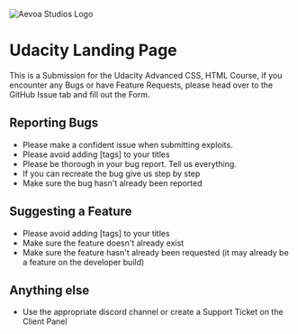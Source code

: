 ![Aevoa Studios Logo](https://imgur.com/FPDgwiC)

# Udacity Landing Page
This is a Submission for the Udacity Advanced CSS, HTML Course, if you encounter any Bugs or have Feature Requests, please head over to the GitHub Issue tab and fill out the Form.

## Reporting Bugs
- Please make a confident issue when submitting exploits.
- Please avoid adding [tags] to your titles
- Please be thorough in your bug report. Tell us everything.
- If you can recreate the bug give us step by step
- Make sure the bug hasn't already been reported

## Suggesting a Feature
- Please avoid adding [tags] to your titles
- Make sure the feature doesn't already exist
- Make sure the feature hasn't already been requested (it may already be a feature on the developer build)

## Anything else
- Use the appropriate discord channel or create a Support Ticket on the Client Panel